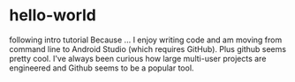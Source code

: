 # hello-world
following intro tutorial
Because ... I enjoy writing code and am moving from command line to Android Studio (which requires GitHub).  Plus github seems pretty cool.  I've always been curious how large multi-user projects are engineered and Github seems to be a popular tool.
